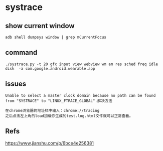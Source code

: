 # systrace

## show current window

```
adb shell dumpsys window | grep mCurrentFocus
```

## command

```
./systrace.py -t 20 gfx input view webview wm am res sched freq idle disk  -a com.google.android.wearable.app
```

## issues

```
Unable to select a master clock domain because no path can be found from "SYSTRACE" to "LINUX_FTRACE_GLOBAL".解决方法

在chrome浏览器的地址栏中输入：chrome://tracing
之后点击左上角的load加载你生成的test.log.html文件就可以正常查看。
```

## Refs

https://www.jianshu.com/p/6bce4e256381